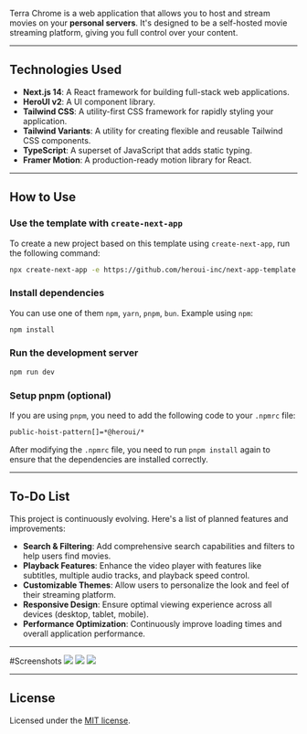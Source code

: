 Terra Chrome is a web application that allows you to host and stream movies on your **personal servers**. It's designed to be a self-hosted movie streaming platform, giving you full control over your content.

-----

## Technologies Used

  * **Next.js 14**: A React framework for building full-stack web applications.
  * **HeroUI v2**: A UI component library.
  * **Tailwind CSS**: A utility-first CSS framework for rapidly styling your application.
  * **Tailwind Variants**: A utility for creating flexible and reusable Tailwind CSS components.
  * **TypeScript**: A superset of JavaScript that adds static typing.
  * **Framer Motion**: A production-ready motion library for React.

-----

## How to Use

### Use the template with `create-next-app`

To create a new project based on this template using `create-next-app`, run the following command:

```bash
npx create-next-app -e https://github.com/heroui-inc/next-app-template
```

### Install dependencies

You can use one of them `npm`, `yarn`, `pnpm`, `bun`. Example using `npm`:

```bash
npm install
```

### Run the development server

```bash
npm run dev
```

### Setup pnpm (optional)

If you are using `pnpm`, you need to add the following code to your `.npmrc` file:

```bash
public-hoist-pattern[]=*@heroui/*
```

After modifying the `.npmrc` file, you need to run `pnpm install` again to ensure that the dependencies are installed correctly.

-----

## To-Do List

This project is continuously evolving. Here's a list of planned features and improvements:

  * **Search & Filtering**: Add comprehensive search capabilities and filters to help users find movies.
  * **Playback Features**: Enhance the video player with features like subtitles, multiple audio tracks, and playback speed control.
  * **Customizable Themes**: Allow users to personalize the look and feel of their streaming platform.
  * **Responsive Design**: Ensure optimal viewing experience across all devices (desktop, tablet, mobile).
  * **Performance Optimization**: Continuously improve loading times and overall application performance.

-----
#Screenshots
![](https://img001.prntscr.com/file/img001/73ZzIR0tQ0GxpQJEjTZuCQ.png)
![](https://img001.prntscr.com/file/img001/rn54EWw9QueoIVEzt2d3rA.png)
![](https://img001.prntscr.com/file/img001/pFQ-v3XGTayqRqkbGTVvUg.png)


-----

## License

Licensed under the [MIT license](https://github.com/heroui-inc/next-app-template/blob/main/LICENSE).

